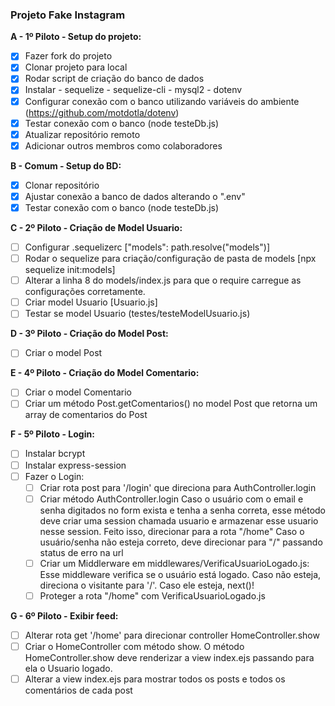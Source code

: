 ### Projeto Fake Instagram

**A - 1º Piloto - Setup do projeto:**
- [x] Fazer fork do projeto
- [x] Clonar projeto para local
- [x] Rodar script de criação do banco de dados
- [x] Instalar
        - sequelize
        - sequelize-cli
        - mysql2
        - dotenv
- [x] Configurar conexão com o banco utilizando variáveis do ambiente (https://github.com/motdotla/dotenv)
- [x] Testar conexão com o banco (node testeDb.js)
- [x] Atualizar repositório remoto
- [x] Adicionar outros membros como colaboradores

**B - Comum - Setup do BD:**
- [x] Clonar repositório
- [x] Ajustar conexão a banco de dados alterando o ".env"
- [x] Testar conexão com o banco (node testeDb.js)

**C - 2º Piloto - Criação de Model Usuario:**
- [ ] Configurar .sequelizerc ["models": path.resolve("models")]
- [ ] Rodar o sequelize para criação/configuração de pasta de models [npx sequelize init:models]
- [ ] Alterar a linha 8 do models/index.js para que o require carregue as configurações corretamente.
- [ ] Criar model Usuario [Usuario.js]
- [ ] Testar se model Usuario (testes/testeModelUsuario.js)

**D - 3º Piloto - Criação do Model Post:**
- [ ] Criar o model Post

**E - 4º Piloto - Criação do Model Comentario:**
- [ ] Criar o model Comentario
- [ ] Criar um método Post.getComentarios() no model Post que retorna um array de comentarios do Post

**F - 5º Piloto - Login:**
- [ ] Instalar bcrypt
- [ ] Instalar express-session
- [ ] Fazer o Login:
    - [ ] Criar rota post para '/login' que direciona para AuthController.login
    - [ ] Criar método AuthController.login
            Caso o usuário com o email e senha digitados no form exista e tenha a senha
            correta, esse método deve criar uma session chamada usuario e armazenar
            esse usuario nesse session. Feito isso, direcionar para a rota "/home"
            Caso o usuário/senha não esteja correto, deve direcionar para "/" passando
            status de erro na url
    - [ ] Criar um Middlerware em middlewares/VerificaUsuarioLogado.js:
            Esse middleware verifica se o usuário está logado. Caso não esteja, direciona o
            visitante para '/'. Caso ele esteja, next()!
    - [ ] Proteger a rota "/home" com VerificaUsuarioLogado.js

**G - 6º Piloto - Exibir feed:**
- [ ] Alterar rota get '/home' para direcionar controller HomeController.show
- [ ] Criar o HomeController com método show.
        O método HomeController.show deve renderizar a view index.ejs
        passando para ela o Usuario logado.
- [ ] Alterar a view index.ejs para mostrar todos os posts e todos os comentários de cada post